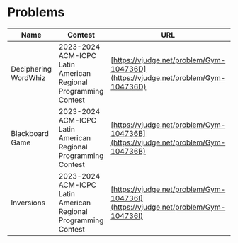 # Problems

| Name | Contest | URL | solution |
| ---- | ------- | --- | -------- |
| Deciphering WordWhiz | 2023-2024 ACM-ICPC Latin American Regional Programming Contest | [https://vjudge.net/problem/Gym-104736D](https://vjudge.net/problem/Gym-104736D) | [Deciphering_WordWhiz.cpp](./2024_icpc_latin_america_regional/Deciphering_WordWhiz.cpp) |
| Blackboard Game | 2023-2024 ACM-ICPC Latin American Regional Programming Contest | [https://vjudge.net/problem/Gym-104736B](https://vjudge.net/problem/Gym-104736B) | [Blackboard_Game](./2024_icpc_latin_america_regional/Blackboard_Game.cpp) |
| Inversions | 2023-2024 ACM-ICPC Latin American Regional Programming Contest | [https://vjudge.net/problem/Gym-104736I](https://vjudge.net/problem/Gym-104736I) | [Inversions](./2024_icpc_latin_america_regional/Inversions.py) |
